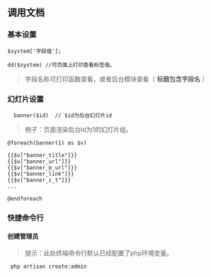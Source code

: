 ## 调用文档

### 基本设置

```blade
$system['字段值'];

dd($system) //可页面上打印查看标签值。

```
> 字段名称可打印函数查看，或者后台模块查看（ **标题包含字段名** ）

### 幻灯片设置
```blade
  banner($id)  // $id为后台幻灯片id 
```
> 例子：页面渲染后台id为1的幻灯片组。
```blade
@foreach(banner(1) as $v)

{{$v["banner_title"]}}
{{$v["banner_url"]}}
{{$v["banner_m_url"]}}
{{$v["banner_link"]}}
{{$v["banner_c_t"]}}
... 

@endforeach
```


### 快捷命令行

#### 创建管理员

> 提示：此处终端命令行默认已经配置了php环境变量。

```shell
 php artisan create:admin
```
